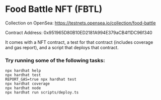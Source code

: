 # Food Battle NFT (FBTL)

Collection on OpenSea: https://testnets.opensea.io/collection/food-battle

Contract Address: 0x951965D80B10ED2181A994E379aCB4f1DC96f340

It comes with a NFT contract, a test for that contract (includes coverage and gas report), and a script that deploys that contract.

### Try running some of the following tasks:

```shell
npx hardhat help
npx hardhat test
REPORT_GAS=true npx hardhat test
npx hardhat coverage
npx hardhat node
npx hardhat run scripts/deploy.ts
```
